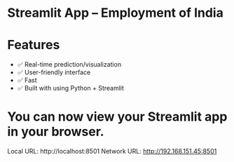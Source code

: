 # Streamlit App – Employment of India

# Features

- ✅ Real-time prediction/visualization  
- ✅ User-friendly interface 
- ✅ Fast 
- ✅ Built with using Python + Streamlit

# You can now view your Streamlit app in your browser.
  Local URL: http://localhost:8501
  Network URL: http://192.168.151.45:8501

